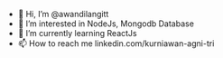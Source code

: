 - 👋 Hi, I’m @awandilangitt
- 👀 I’m interested in NodeJs, Mongodb Database
- 🌱 I’m currently learning ReactJs
- 📫 How to reach me linkedin.com/kurniawan-agni-tri

<!---
awandilangitt/awandilangitt is a ✨ special ✨ repository because its `README.md` (this file) appears on your GitHub profile.
You can click the Preview link to take a look at your changes.
--->
